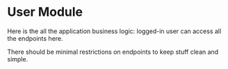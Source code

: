 # User Module

Here is the all the application business logic: logged-in user can access all the endpoints here.

There should be minimal restrictions on endpoints to keep stuff clean and simple.
